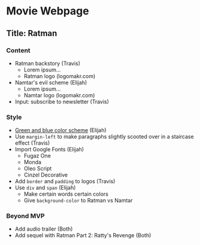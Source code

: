 # Movie Webpage
## Title: Ratman

### Content
* Ratman backstory (Travis)
  * Lorem ipsum...
  * Ratman logo (logomakr.com)
* Namtar's evil scheme (Elijah)
  * Lorem ipsum...
  * Namtar logo (logomakr.com)
* Input: subscribe to newsletter (Travis)

### Style
* [Green and blue color scheme](https://coolors.co/264653-2a9d8f-e9c46a-f4a261-e76f51) (Elijah)
* Use `margin-left` to make paragraphs slightly scooted over in a staircase effect (Travis)
* Import Google Fonts (Elijah)
  * Fugaz One
  * Monda
  * Oleo Script
  * Cinzel Decorative
* Add `border` and `padding` to logos (Travis)
* Use `div` and `span` (Elijah)
  * Make certain words certain colors
  * Give `background-color` to Ratman vs Namtar

### Beyond MVP
* Add audio trailer (Both)
* Add sequel with Ratman Part 2: Ratty's Revenge (Both)

